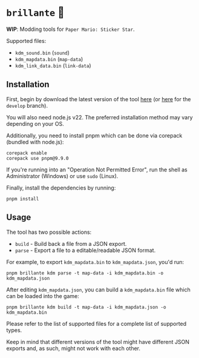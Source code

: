 # `brillante` 🌟
**WIP**: Modding tools for `Paper Mario: Sticker Star`.

Supported files:
* `kdm_sound.bin` (`sound`)
* `kdm_mapdata.bin` (`map-data`)
* `kdm_link_data.bin` (`link-data`)

## Installation
First, begin by download the latest version of the tool [here](https://github.com/shiguww/brillante/releases) (or [here](https://github.com/shiguww/brillante/archive/refs/heads/develop.zip) for the `develop` branch).

You will also need node.js v22. The preferred installation method may vary depending on your OS.

Additionally, you need to install pnpm which can be done via corepack (bundled with node.js):
```shell
corepack enable
corepack use pnpm@9.9.0
```

If you're running into an "Operation Not Permitted Error", run the shell as Administrator (Windows) or use `sudo` (Linux).

Finally, install the dependencies by running:
```shell
pnpm install
```

## Usage
The tool has two possible actions:
* `build` - Build back a file from a JSON export.
* `parse` - Export a file to a editable/readable JSON format.
  
For example, to export `kdm_mapdata.bin` to `kdm_mapdata.json`, you'd run:
```shell
pnpm brillante kdm parse -t map-data -i kdm_mapdata.bin -o kdm_mapdata.json
```

After editing `kdm_mapdata.json`, you can build a `kdm_mapdata.bin` file which can be loaded into the game:
```shell
pnpm brillante kdm build -t map-data -i kdm_mapdata.json -o kdm_mapdata.bin
```

Please refer to the list of supported files for a complete list of supported types.

Keep in mind that different versions of the tool might have different JSON exports and, as such, might not work with each other.
